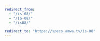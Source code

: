 ```yaml
---
redirect_from:
  - "/is-08/"
  - "/IS-08/"
  - "/is08/"

redirect_to: "https://specs.amwa.tv/is-08"
---
```

